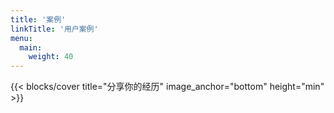 ```yaml
---
title: '案例'
linkTitle: '用户案例'
menu:
  main:
    weight: 40
---
```


{{< blocks/cover title="分享你的经历" image_anchor="bottom" height="min" >}}

<!-- <p>
ByteMLPerf 项目介绍小蓝书 &nbsp&nbsp
<a id="file_download_bluebook" href="https://github.com/Project_Name/community/raw/main/Project_Name_BlueBook_Project_Introduction.pdf"><i class="fas fa-download"></i></a>
</p>
<p class="lead mt-5">ByteMLPerf 用户实践案例分享</p>

{{< /blocks/cover >}}

<div class="container l-container--padded">
  <div style="height: 200px; padding: 15px;">
  介绍内容介绍内容介绍内容介绍内容介绍内容介绍内容介绍内容介绍内容介绍内容介绍内容介绍内容介绍内容介绍内容介绍内容介绍内容介绍内容介绍内容介绍内容介绍内容
  </div>
</div> -->



